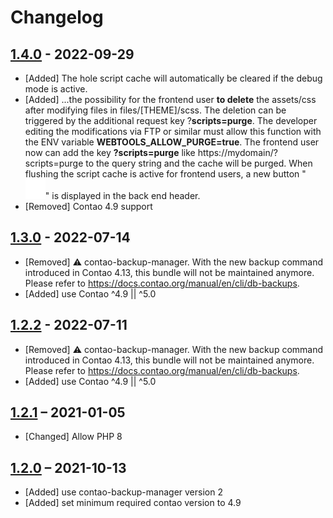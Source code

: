 # Changelog

[//]: <> (
Types of changes
    Added for new features.
    Changed for changes in existing functionality.
    Deprecated for soon-to-be removed features.
    Removed for now removed features.
    Fixed for any bug fixes.
    Security in case of vulnerabilities.
)

## [1.4.0](https://github.com/pdir/contao-webtools/tree/1.2.3) - 2022-09-29

- [Added] The hole script cache will automatically be cleared if the debug mode is active.
- [Added] ...the possibility for the frontend user **to delete** the assets/css after modifying files in files/[THEME]/scss. The deletion can be triggered by the additional request key ?**scripts=purge**. The developer editing the modifications via FTP or similar must allow this function with the ENV variable **WEBTOOLS_ALLOW_PURGE=true**. The frontend user now
can add the key **?scripts=purge** like https://mydomain/?scripts=purge to the query string and the cache will be purged. When flushing the script cache is active for frontend users, a new button "![Purge Script Cache](/public/icons/zap.svg?raw=true)" is displayed in the back end header.
- [Removed] Contao 4.9 support

## [1.3.0](https://github.com/pdir/contao-webtools/tree/1.3.0) - 2022-07-14

- [Removed] ⚠ contao-backup-manager. With the new backup command introduced in Contao 4.13, this bundle will not be maintained anymore. Please refer to <https://docs.contao.org/manual/en/cli/db-backups>.
- [Added] use Contao ^4.9 || ^5.0

## [1.2.2](https://github.com/pdir/contao-webtools/tree/1.2.2) - 2022-07-11

- [Removed] ⚠ contao-backup-manager. With the new backup command introduced in Contao 4.13, this bundle will not be maintained anymore. Please refer to <https://docs.contao.org/manual/en/cli/db-backups>.
- [Added] use Contao ^4.9 || ^5.0

## [1.2.1](https://github.com/pdir/contao-webtools/tree/1.2.1) – 2021-01-05

- [Changed] Allow PHP 8

## [1.2.0](https://github.com/pdir/contao-webtools/tree/1.2.0) – 2021-10-13

- [Added] use contao-backup-manager version 2
- [Added] set minimum required contao version to 4.9
